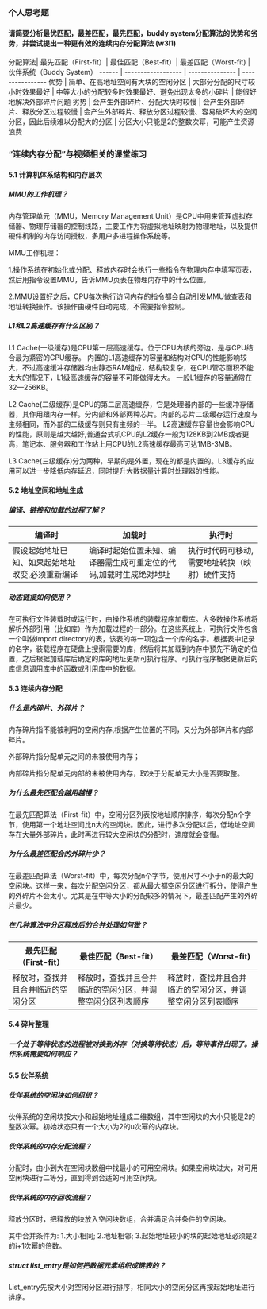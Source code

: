 ### 个人思考题

#### 请简要分析最优匹配，最差匹配，最先匹配，buddy system分配算法的优势和劣势，并尝试提出一种更有效的连续内存分配算法 (w3l1)

分配算法| 最先匹配（First-fit）| 最佳匹配（Best-fit）| 最差匹配（Worst-fit) | 伙伴系统（Buddy System）
------ | ------------------ | --------------- | ----------------
优势 | 简单、在高地址空间有大块的空闲分区 | 大部分分配的尺寸较小时效果最好 | 中等大小的分配较多时效果最好、避免出现太多的小碎片 | 能很好地解决外部碎片问题
劣势 | 会产生外部碎片、分配大块时较慢 | 会产生外部碎片、释放分区过程较慢 | 会产生外部碎片、释放分区过程较慢、容易破坏大的空闲分区，因此后续难以分配大的分区 | 分区大小只能是2的整数次幂，可能产生资源浪费

### “连续内存分配”与视频相关的课堂练习

#### 5.1 计算机体系结构和内存层次

##### MMU的工作机理？

内存管理单元（MMU，Memory Management Unit）是CPU中用来管理虚拟存储器、物理存储器的控制线路，主要工作为将虚拟地址映射为物理地址，以及提供硬件机制的内存访问授权，多用户多进程操作系统等。

MMU工作机理：

1.操作系统在初始化或分配、释放内存时会执行一些指令在物理内存中填写页表，然后用指令设置MMU，告诉MMU页表在物理内存中的什么位置。

2.MMU设置好之后，CPU每次执行访问内存的指令都会自动引发MMU做查表和地址转换操作。该操作由硬件自动完成，不需要指令控制。

##### L1和L2高速缓存有什么区别？

L1 Cache(一级缓存)是CPU第一层高速缓存。位于CPU内核的旁边，是与CPU结合最为紧密的CPU缓存。
内置的L1高速缓存的容量和结构对CPU的性能影响较大，不过高速缓冲存储器均由静态RAM组成，结构较复杂，在CPU管芯面积不能太大的情况下，L1级高速缓存的容量不可能做得太大。
一般L1缓存的容量通常在32—256KB。

L2 Cache(二级缓存)是CPU的第二层高速缓存，它是处理器内部的一些缓冲存储器，其作用跟内存一样。分内部和外部两种芯片。内部的芯片二级缓存运行速度与主频相同，而外部的二级缓存则只有主频的一半。
L2高速缓存容量也会影响CPU的性能，原则是越大越好,普通台式机CPU的L2缓存一般为128KB到2MB或者更高，笔记本、服务器和工作站上用CPU的L2高速缓存最高可达1MB-3MB。

L3 Cache(三级缓存)分为两种，早期的是外置，现在的都是内置的。L3缓存的应用可以进一步降低内存延迟，同时提升大数据量计算时处理器的性能。

#### 5.2 地址空间和地址生成

##### 编译、链接和加载的过程了解？

编译时 | 加载时 | 执行时
----- | ----- | -----
假设起始地址已知、如果起始地址改变,必须重新编译 | 编译时起始位置未知、编译器需生成可重定位的代码,加载时生成绝对地址 | 执行时代码可移动,需要地址转换（映射）硬件支持

##### 动态链接如何使用？

在可执行文件装载时或运行时，由操作系统的装载程序加载库。大多数操作系统将解析外部引用（比如库）作为加载过程的一部分。在这些系统上，可执行文件包含一个叫做import directory的表，该表的每一项包含一个库的名字。根据表中记录的名字，装载程序在硬盘上搜索需要的库，然后将其加载到内存中预先不确定的位置，之后根据加载库后确定的库的地址更新可执行程序。可执行程序根据更新后的库信息调用库中的函数或引用库中的数据。

#### 5.3 连续内存分配

##### 什么是内碎片、外碎片？

内存碎片指不能被利用的空闲内存,根据产生位置的不同，又分为外部碎片和内部碎片。

外部碎片指分配单元之间的未被使用内存；

内部碎片指分配单元内部的未被使用内存，取决于分配单元大小是否要取整。

##### 为什么最先匹配会越用越慢？

在最先匹配算法（First-fit）中，空闲分区列表按地址顺序排序，每次分配n个字节，使用第一个地址空间比n大的空闲块。因此，进行多次分配以后，低地址空间存在大量外部碎片，此时再进行较大空闲块的分配时，速度就会变慢。

##### 为什么最差匹配会的外碎片少？

在最差匹配算法（Worst-fit）中，每次分配n个字节，使用尺寸不小于n的最大的空闲块。这样一来，每次分配空闲分区，都从最大都空闲分区进行拆分，使得产生的外碎片不会太小。尤其是在中等大小的分配较多的情况下，最差匹配产生的外碎片最少。

##### 在几种算法中分区释放后的合并处理如何做？

最先匹配（First-fit）| 最佳匹配（Best-fit）| 最差匹配（Worst-fit)
------------------ | ----------------- | ------------------
释放时，查找并且合并临近的空闲分区 | 释放时，查找并且合并临近的空闲分区，并调整空闲分区列表顺序 | 释放时，查找并且合并临近的空闲分区，并调整空闲分区列表顺序

#### 5.4 碎片整理

##### 一个处于等待状态的进程被对换到外存（对换等待状态）后，等待事件出现了。操作系统需要如何响应？



#### 5.5 伙伴系统

##### 伙伴系统的空闲块如何组织？

伙伴系统的空闲块按大小和起始地址组成二维数组，其中空闲块的大小只能是2的整数次幂。初始状态只有一个大小为2的u次幂的内存块。

##### 伙伴系统的内存分配流程？

分配时，由小到大在空闲块数组中找最小的可用空闲块。如果空闲块过大，对可用空闲块进行二等分，直到得到合适的可用空闲块。

##### 伙伴系统的内存回收流程？

释放分区时，把释放的块放入空闲块数组，合并满足合并条件的空闲块。

其中合并条件为:
1.大小相同;
2.地址相邻;
3.起始地址较小的块的起始地址必须是2的i+1次幂的倍数。

##### struct list_entry是如何把数据元素组织成链表的？

List_entry先按大小对空闲分区进行排序，相同大小的空闲分区再按起始地址进行排序。

